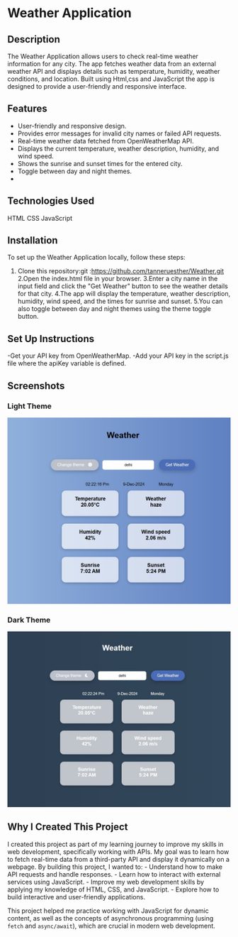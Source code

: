 # Weather Application

## Description
The Weather Application allows users to check real-time weather information for any city. 
The app fetches weather data from an external weather API and displays details such as temperature, humidity, weather conditions, and location. 
Built using Html,css and JavaScript
the app is designed to provide a user-friendly and responsive interface.

## Features
- User-friendly and responsive design.
- Provides error messages for invalid city names or failed API requests.
- Real-time weather data fetched from OpenWeatherMap API.
- Displays the current temperature, weather description, humidity, and wind speed.
- Shows the sunrise and sunset times for the entered city.
- Toggle between day and night themes.
- 
## Technologies Used
HTML
CSS
JavaScript

## Installation
To set up the Weather Application locally, follow these steps:
1. Clone this repository:git :https://github.com/tanneruesther/Weather.git
2.Open the index.html file in your browser.
3.Enter a city name in the input field and click the "Get Weather" button to see the weather details for that city.
4.The app will display the temperature, weather description, humidity, wind speed, and the times for sunrise and sunset.
5.You can also toggle between day and night themes using the theme toggle button.

## Set Up Instructions

-Get your API key from OpenWeatherMap.
-Add your API key in the script.js file where the apiKey variable is defined.

## Screenshots
### Light Theme
![Weather App - Light Theme](assets\weatherapp.jpg)

### Dark Theme
![Weather App - Dark Theme](assets\weatherapp-dark-theme.jpg)

## Why I Created This Project
I created this project as part of my learning journey to improve my skills in web development, specifically working with APIs.
My goal was to learn how to fetch real-time data from a third-party API and display it dynamically on a webpage.
By building this project, I wanted to:
            - Understand how to make API requests and handle responses.
            - Learn how to interact with external services using JavaScript.
            - Improve my web development skills by applying my knowledge of HTML, CSS, and JavaScript.
            - Explore how to build interactive and user-friendly applications.

This project helped me practice working with JavaScript for dynamic content, as well as the concepts of asynchronous programming (using `fetch` and `async/await`), which are crucial in modern web development.

